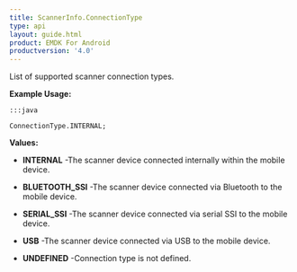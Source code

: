 ```yaml
---
title: ScannerInfo.ConnectionType
type: api
layout: guide.html
product: EMDK For Android
productversion: '4.0'
---
```



List of supported scanner connection types.
 
 

**Example Usage:**
	
	:::java
	
	ConnectionType.INTERNAL;
	


**Values:**

* **INTERNAL** -The scanner device connected internally within the mobile device.

* **BLUETOOTH_SSI** -The scanner device connected via Bluetooth to the mobile device.

* **SERIAL_SSI** -The scanner device connected via serial SSI to the mobile device.

* **USB** -The scanner device connected via USB to the mobile device.

* **UNDEFINED** -Connection type is not defined.









